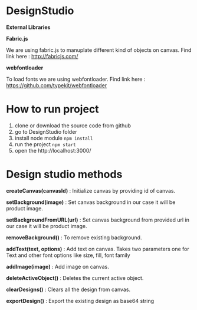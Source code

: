 # DesignStudio

**External Libraries**

**Fabric.js**

We are using fabric.js to manuplate different kind of objects on canvas. Find link here : http://fabricjs.com/

**webfontloader**

To load fonts we are using webfontloader. Find link here : https://github.com/typekit/webfontloader

# How to run project

1. clone or download the source code from github
2. go to DesignStudio folder
3. install node module
   `npm install`
4. run the project
   `npm start`
5. open the http://localhost:3000/

# Design studio methods

**createCanvas(canvasId)** : Initialize canvas by providing id of canvas.

**setBackground(image)** : Set canvas background in our case it will be product image.

**setBackgroundFromURL(url)** : Set canvas background from provided url in our case it will be product image.

**removeBackground()** : To remove existing background.

**addText(text, options)** : Add text on canvas. Takes two parameters one for Text and other font options like size, fill, font family

**addImage(image)** : Add image on canvas.

**deleteActiveObject()** : Deletes the current active object.

**clearDesigns()** : Clears all the design from canvas.

**exportDesign()** : Export the existing design as base64 string
